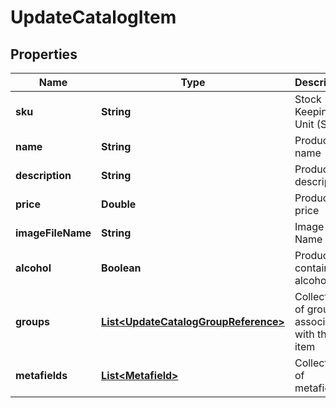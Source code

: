 
# UpdateCatalogItem

## Properties
Name | Type | Description | Notes
------------ | ------------- | ------------- | -------------
**sku** | **String** | Stock Keeping Unit (SKU) |  [optional]
**name** | **String** | Product name |  [optional]
**description** | **String** | Product description |  [optional]
**price** | **Double** | Product price |  [optional]
**imageFileName** | **String** | Image File Name |  [optional]
**alcohol** | **Boolean** | Product contains alcohol |  [optional]
**groups** | [**List&lt;UpdateCatalogGroupReference&gt;**](UpdateCatalogGroupReference.md) | Collection of groups associated with this item |  [optional]
**metafields** | [**List&lt;Metafield&gt;**](Metafield.md) | Collection of metafields |  [optional]



